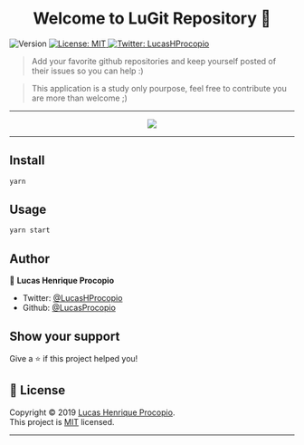 <h1 align="center">Welcome to LuGit Repository 👋</h1>
<p>
  <img alt="Version" src="https://img.shields.io/badge/version-0.1.0-blue.svg?cacheSeconds=2592000" />
  <a href="https://opensource.org/licenses/MIT">
    <img alt="License: MIT" src="https://img.shields.io/badge/License-MIT-yellow.svg" target="_blank" />
  </a>
  <a href="https://twitter.com/LucasHProcopio">
    <img alt="Twitter: LucasHProcopio" src="https://img.shields.io/twitter/follow/LucasHProcopio.svg?style=social" target="_blank" />
  </a>
</p>

> Add your favorite github repositories and keep yourself posted of their issues so you can help :)

> This application is a study only pourpose, feel free to contribute you are more than welcome ;)

---

<p align="center">
  <img src="public/images/fav-repos.gif" >
</p>

---

## Install

```sh
yarn
```

## Usage

```sh
yarn start
```

## Author

👤 **Lucas Henrique Procopio**

- Twitter: [@LucasHProcopio](https://twitter.com/LucasHProcopio)
- Github: [@LucasProcopio](https://github.com/LucasProcopio)

## Show your support

Give a ⭐️ if this project helped you!

## 📝 License

Copyright © 2019 [Lucas Henrique Procopio](https://github.com/LucasProcopio).<br />
This project is [MIT](https://opensource.org/licenses/MIT) licensed.

---
